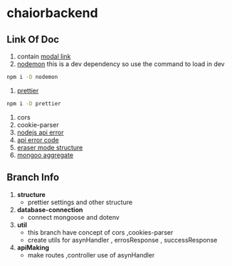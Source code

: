 # chaiorbackend

## Link Of Doc 
   1. contain [modal link](https://app.eraser.io/workspace/YtPqZ1VogxGy1jzIDkzj) 
   1. [nodemon](https://www.npmjs.com/package//nodemon)  this is a dev dependency so use the command to load in dev 
```bash
npm i -D nodemon
```
   1. [prettier](https://www.npmjs.com/package/prettier)
```bash
npm i -D prettier
```
   1. cors
   1. cookie-parser
   1. [nodejs api error](https://nodejs.org/api/errors.html)
   1. [api error code](https://developer.mozilla.org/en-US/docs/Web/HTTP/Status)
   1. [eraser mode structure](https://app.eraser.io/workspace/YtPqZ1VogxGy1jzIDkzj)
   1. [mongoo aggregate](https://www.npmjs.com/package/mongoose-aggregate-paginate-v2)

## Branch Info   

 1. **structure**
    - prettier settings and other structure 
 1. **database-connection**
    - connect mongoose and dotenv     
1. **util**
    - this branch have concept of cors ,cookies-parser
    -  create utils for asynHandler , errosResponse , successResponse
1. **apiMaking**
    - make routes ,controller use of asynHandler

 
